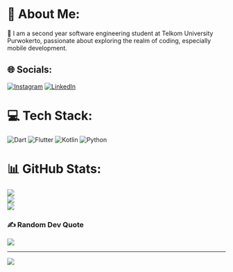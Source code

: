 # 💫 About Me:
🔭 I am a second year software engineering  student at Telkom University Purwokerto, passionate about exploring the realm of coding, especially mobile development.


## 🌐 Socials:
[![Instagram](https://img.shields.io/badge/Instagram-%23E4405F.svg?logo=Instagram&logoColor=white)](https://instagram.com/rhysall_) [![LinkedIn](https://img.shields.io/badge/LinkedIn-%230077B5.svg?logo=linkedin&logoColor=white)](https://linkedin.com/in/aufa-muhammad) 

# 💻 Tech Stack:
![Dart](https://img.shields.io/badge/dart-%230175C2.svg?style=for-the-badge&logo=dart&logoColor=white) ![Flutter](https://img.shields.io/badge/Flutter-%2302569B.svg?style=for-the-badge&logo=Flutter&logoColor=white) ![Kotlin](https://img.shields.io/badge/kotlin-%237F52FF.svg?style=for-the-badge&logo=kotlin&logoColor=white) ![Python](https://img.shields.io/badge/python-3670A0?style=for-the-badge&logo=python&logoColor=ffdd54)
# 📊 GitHub Stats:
![](https://github-readme-stats.vercel.app/api?username=Rhystall&theme=tokyonight&hide_border=false&include_all_commits=true&count_private=true)<br/>
![](https://github-readme-streak-stats.herokuapp.com/?user=Rhystall&theme=tokyonight&hide_border=false)<br/>
![](https://github-readme-stats.vercel.app/api/top-langs/?username=Rhystall&theme=tokyonight&hide_border=false&include_all_commits=true&count_private=true&layout=compact)

### ✍️ Random Dev Quote
![](https://quotes-github-readme.vercel.app/api?type=horizontal&theme=radical)

---
[![](https://visitcount.itsvg.in/api?id=Rhystall&icon=2&color=6)](https://visitcount.itsvg.in)

<!-- Proudly created with GPRM ( https://gprm.itsvg.in ) -->
